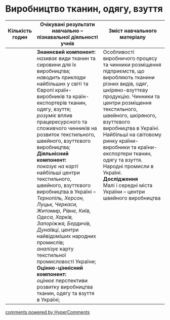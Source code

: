 <div id="hypercomments_widget" class="js-hypercomments-widget invisible"></div>

# Виробництво тканин, одягу, взуття

<table>
  <tr>
    <td width="10%" align="center"><b>Кількість годин</b></td>  
    <td width="45%" align="center"><b>Очікувані  результати  навчально – пізнавальної  діяльності  учнів</b></td>
    <td width="45%" align="center"><b>Зміст навчального матеріалу</b></td>
  </tr>
<tbody>
  <tr>
<td width="10%" style="vertical-align:top !important;"></td>
    <td width="45%" style="vertical-align:top !important;">
    <b>Знаннєвий компонент:</b><br>
    <i>називає</i> види тканин та сировини для їх виробництва;<br>
    <i>наводить приклади</i> найбільших у світі та Європі країн-виробників та країн-експортерів тканин, одягу, взуття; <br>
    <i>розуміє</i> вплив працересурсного та споживчого чинників на розвиток текстильного, швейного, взуттєвого виробництва;<br>
    <b>Діяльнісний компонент:</b><br>
    <i>показує на карті</i> найбільші центри текстильного, швейного, взуттєвого виробництва в Україні – <i>Тернопіль, Херсон, Луцьк, Черкаси, Житомир, Рівне, Київ, Одеса, Харків, Запоріжжя, Бердичів, Дунаївці</i>, центри найвідоміших народних промислів;<br>
    <i>аналізує</i> карту текстильної промисловості  України;<br>
    <b>Оцінно-ціннісний компонент:</b><br>
    <i>оцінює</i> перспективи розвитку виробництва тканин, одягу та  взуття в Україні;<br>
    </td>
    <td width="45%" style="vertical-align:top !important;">
    Особливості виробничого процесу та чинники розміщення підприємств, що виробляють тканини різних видів, одяг, шкіряно-взуттєву продукцію. Чинники та центри розміщення текстильного, швейного, шкіряного, взуттєвого виробництва в Україні. Найбільші на світовому ринку країни-виробники та країни-експортери тканин, одягу та взуття. <br>
    Народні промисли в Україні.<br>
    <b>Дослідження</b><br>
    Малі і середні міста України – центри швейного виробництва
    </td>
  </tr>
</tbody>
</table>

<div class="js-hypercomments-container">
<a href="http://hypercomments.com" class="hc-link" title="comments widget">comments powered by HyperComments</a>
</div>